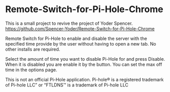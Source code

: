 # Remote-Switch-for-Pi-Hole-Chrome

This is a small project to revive the project of Yoder Spencer.
https://github.com/Spencer-Yoder/Remote-Switch-for-Pi-Hole-Chrome	


Remote Switch for Pi-Hole to enable and disable the server with the specified time provide by the user without having to open a new tab. No other installs are required.

Select the amount of time you want to disable Pi-Hole for and press Disable. When it is disabled you are enable it by the button.
You can set the max off time in the options page.



This is not an official Pi-Hole application.
Pi-hole® is a registered trademark of Pi-hole LLC” or “FTLDNS™ is a trademark of Pi-hole LLC
